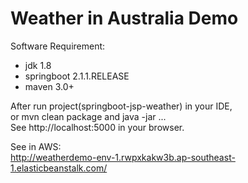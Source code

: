 # Weather in Australia Demo

Software Requirement:
* jdk 1.8
* springboot 2.1.1.RELEASE
* maven 3.0+

After run project(springboot-jsp-weather) in your IDE,   
or mvn clean package and java -jar ...  
See http://localhost:5000 in your browser.   

See in AWS:   
http://weatherdemo-env-1.rwpxkakw3b.ap-southeast-1.elasticbeanstalk.com/
